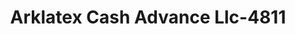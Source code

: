 ---
f_zip-code: 75570
f_state-code: TX
title: Arklatex Cash Advance Llc-4811
f_phone: 903-628-9207
f_city-only: Boston
f_address: 404 N Mccoy Blvd New Boston
f_location-unique-id: '4811'
slug: arklatex-cash-advance-llc-4811
updated-on: '2024-05-30T13:46:58.046Z'
created-on: '2024-05-30T13:36:59.803Z'
published-on: '2024-05-30T13:54:32.469Z'
f_city-state: cms/city/boston-tx.md
f_company: cms/company/arklatex-cash-advance-llc.md
f_state: cms/state/texas.md
layout: '[payday-loan].html'
tags: payday-loan
---